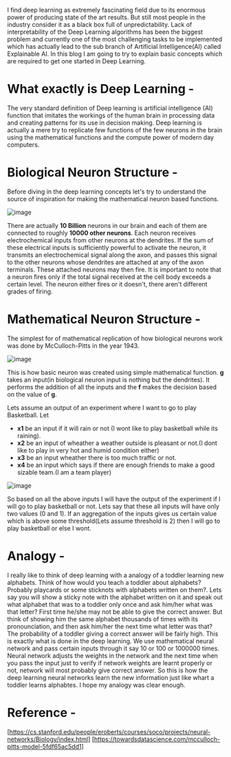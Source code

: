 I find deep learning as extremely fascinating field due to its enormous power of producing state of the art results. But still most people in the industry consider it as a black box full of unpredictability. Lack of interpretability of the Deep Learning algorithms has been the biggest problem and currently one of the most challenging tasks to be implemented which has actually lead to the sub branch of Artificial Intelligence(AI) called Explainable AI. In this blog I am going to try to explain basic concepts which are required to get one started in Deep Learning. 

# **What exactly is Deep Learning** - 

The very standard definition of Deep learning is artificial intelligence (AI) function that imitates the workings of the human brain in processing data and creating patterns for its use in decision making. Deep learning is actually a mere try to replicate few functions of the few neurons in the brain using the mathematical functions and the compute power of modern day computers. 

# **Biological Neuron Structure** -
Before diving in the deep learning concepts let's try to understand the source of inspiration for making the mathematical neuron based functions. 

![image](https://user-images.githubusercontent.com/46114095/126327718-214de2e6-e0ed-4c33-ab1c-223c9b4b799a.png)

There are actually **10 Billion** neurons in our brain and each of them are connected to roughly **10000 other neurons**. Each neuron receives electrochemical inputs from other neurons at the dendrites.  If the sum of these electrical inputs is sufficiently powerful to activate the neuron, it transmits an electrochemical signal along the axon, and passes this signal to the other neurons whose dendrites are attached at any of the axon terminals. These attached neurons may then fire. It is important to note that a neuron fires only if the total signal received at the cell body exceeds a certain level.  The neuron either fires or it doesn't, there aren't different grades of firing.

# **Mathematical Neuron Structure** - 
The simplest for of mathematical replication of how biological neurons work was done by McCulloch-Pitts in the year 1943.

![image](https://user-images.githubusercontent.com/46114095/126329005-e7e1a503-628b-4a1a-908d-af792d5cf4f5.png)

This is how basic neuron was created using simple mathematical function. **g** takes an input(in biological neuron input is nothing but the dendrites). It performs the addition of all the inputs and the **f** makes the decision based on the value of **g**.

Lets assume an output of an experiment where I want to go to play Basketball. Let 
* **x1** be an input if it will rain or not (I wont like to play basketball while its raining).
* **x2** be an input of wheather a weather outside is pleasant or not.(I dont like to play in very hot and humid condition either)
* **x3** be an input wheather there is too much traffic or not.
* **x4** be an input which says if there are enough friends to make a good sizable team.(I am a team player)

![image](https://user-images.githubusercontent.com/46114095/126587876-43304436-2629-4268-aff7-5a7237174db2.png)


So based on all the above inputs I will have the output of the experiment if I will go to play basketball or not.
Lets say that these all inputs will have only two values (0 and 1). If an aggregation of the inputs gives us certain value which is above some threshold(Lets assume threshold is 2) then I will go to play basketball or else I wont.

# **Analogy** - 
I really like to think of deep learning with a analogy of a toddler learning new alphabets. Think of how would you teach a toddler about alphabets? Probably playcards or some sticknots with alphabets written on them?. Lets say you will show a sticky note with the alphabet written on it and speak out what alphabet that was to a toddler only once and ask him/her what was that letter? First time he/she may not be able to give the correct answer. But think of showing him the same alphabet thousands of times with its pronounciation, and then ask him/her the next time what letter was that? The probability of a toddler giving a correct answer will be fairly high. This is exactly what is done in the deep learning. We use mathematical neural network and pass certain inputs through it say 10 or 100 or 1000000 times. Neural network adjusts the weights in the network and the next time when you pass the input just to verify if network weights are learnt properly or not, network will most probably give correct answer. So this is how the deep learning neural networks learn the new information just like whart a toddler learns alphabtes. I hope my analogy was clear enough.

# **Reference** - 
[https://cs.stanford.edu/people/eroberts/courses/soco/projects/neural-networks/Biology/index.html]
[https://towardsdatascience.com/mcculloch-pitts-model-5fdf65ac5dd1]
